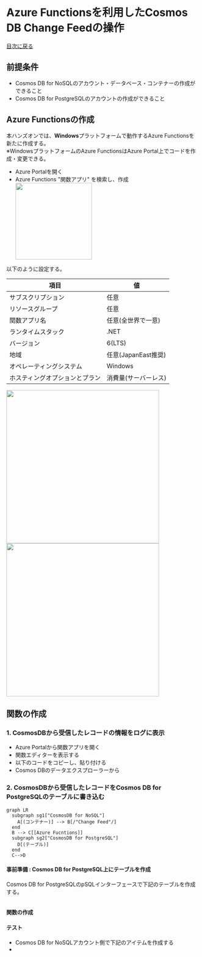 # Azure Functionsを利用したCosmos DB Change Feedの操作

[目次に戻る](./readme.md)

## 前提条件

- Cosmos DB for NoSQLのアカウント・データベース・コンテナーの作成ができること
- Cosmos DB for PostgreSQLのアカウントの作成ができること

## Azure Functionsの作成

本ハンズオンでは、**Windows**プラットフォームで動作するAzure Functionsを新たに作成する。  
※WindowsプラットフォームのAzure FunctionsはAzure Portal上でコードを作成・変更できる。

- Azure Portalを開く
- Azure Functions "関数アプリ" を検索し、作成 <img src="https://github.com/tahayaka-microsoft/CosmosDB-ChangeFeed-Functions/assets/94338329/572e8b8e-8e6b-4c73-9485-86206f742c59" width="200" align="center">

以下のように設定する。

|項目|値|
|---|---|
|サブスクリプション|任意|
|リソースグループ|任意|
|関数アプリ名|任意(全世界で一意)|
|ランタイムスタック|.NET|
|バージョン|6(LTS)|
|地域|任意(JapanEast推奨)|
|オペレーティングシステム|Windows|
|ホスティングオプションとプラン|消費量(サーバーレス)|

<img src="https://github.com/tahayaka-microsoft/CosmosDB-ChangeFeed-Functions/assets/94338329/cdeebf78-224e-4199-a564-cd444f8f6c8b" width="400">
<br>
<img src="https://github.com/tahayaka-microsoft/CosmosDB-ChangeFeed-Functions/assets/94338329/124017a8-0a45-4cc6-83cc-74f543d014af" width="400">


## 関数の作成

### 1. CosmosDBから受信したレコードの情報をログに表示

- Azure Portalから関数アプリを開く
- 関数エディターを表示する
- 以下のコードをコピーし、貼り付ける
- Cosmos DBのデータエクスプローラーから

### 2. CosmosDBから受信したレコードをCosmos DB for PostgreSQLのテーブルに書き込む

```mermaid
graph LR
  subgraph sg1["CosmosDB for NoSQL"]
    A[(コンテナー)] --> B[/"Change Feed"/] 
  end
  B --> C[[Azure Fucntions]]
  subgraph sg2["CosmosDB for PostgreSQL"]
    D[(テーブル)]
  end
  C-->D
```


#### 事前準備 : Cosmos DB for PostgreSQL上にテーブルを作成

Cosmos DB for PostgreSQLのpSQLインターフェースで下記のテーブルを作成する。

```SQL
```

#### 関数の作成

#### テスト

- Cosmos DB for NoSQLアカウント側で下記のアイテムを作成する
- 
